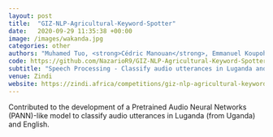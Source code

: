 ```yaml
---
layout: post
title:  "GIZ-NLP-Agricultural-Keyword-Spotter"
date:   2020-09-29 11:35:38 +00:00
image: /images/wakanda.jpg
categories: other
authors: "Muhamed Tuo, <strong>Cédric Manouan</strong>, Emmanuel Koupoh"
code: https://github.com/NazarioR9/GIZ-NLP-Agricultural-Keyword-Spotter
subtitle: "Speech Processing - Classify audio utterances in Luganda and English from Uganda"
venue: Zindi
website: https://zindi.africa/competitions/giz-nlp-agricultural-keyword-spotter/leaderboard
---
```

Contributed to the development of a Pretrained Audio Neural Networks (PANN)-like model to classify audio utterances in Luganda (from Uganda) and English.